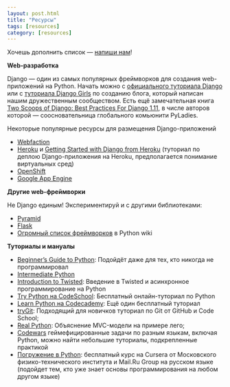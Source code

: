 ```yaml
---
layout: post.html
title: "Ресурсы"
tags: [resources]
category: [resources]
---
```


Хочешь дополнить список — [напиши нам](mailto:info@pyladies.com)!

**Web-разработка**

Django — один из самых популярных фреймворков для создания web-приложений на Python.
Начать можно с [официального туториала Django](https://docs.djangoproject.com/en/2.0/intro/tutorial01/) или с [туториала Django Girls](https://tutorial.djangogirls.org/ru/) по созданию блога, который написан нашим дружественным сообществом. Есть ещё замечательная книга [Two Scoops of Django: Best Practices For Django 1.11](https://www.twoscoopspress.com/collections/django/products/two-scoops-of-django-1-11), в числе авторов которой — соосновательница глобального комьюнити PyLadies.

Некоторые популярные ресурсы для размещения Django-приложений

* [Webfaction](http://www.webfaction.com/)
* [Heroku](https://heroku.com/) и [Getting Started with Django from Heroku](https://devcenter.heroku.com/articles/django) (туториал по деплою Django-приложения на Heroku, предполагается понимание виртуальных сред)
* [OpenShift](http://openshift.redhat.com/)
* [Google App Engine](http://code.google.com/appengine/)

**Другие web-фреймворки**

Не Django единым! Экспериментируй и с другими библиотеками:

* [Pyramid](http://docs.pylonsproject.org/projects/pyramid/dev/)
* [Flask](http://flask.pocoo.org/)
* [Огромный список фреймворков](http://wiki.python.org/moin/WebFrameworks) в Python wiki

**Туториалы и мануалы**

* [Beginner’s Guide to Python](https://wiki.python.org/moin/BeginnersGuide): Подойдёт даже для тех, кто никогда не программировал
* [Intermediate Python](https://wiki.python.org/moin/BeginnersGuide)
* [Introduction to Twisted](http://krondo.com/?page_id=1327): Введение в Twisted и асинхронное программирование на Python
* [Try Python на CodeSchool](https://www.codeschool.com/courses/try-python): Бесплатный онлайн-туториал по Python
* [Learn Python на Codecademy](https://www.codecademy.com/learn/learn-python): Ещё один бесплатный туториал
* [tryGit](http://try.github.com/levels/1/challenges/1): Подходящий для новичков туториал по Git от GitHub и Code School;
* [Real Python](https://realpython.com/the-model-view-controller-mvc-paradigm-summarized-with-legos/): Объяснение MVC-модели на примере лего;
* [Codewars](https://www.codewars.com/) геймефицированные задачи по разным языкам, включая Python, можно найти небольшие туториалы, подкрепленные практикой
* [Погружение в Python](https://ru.coursera.org/learn/diving-in-python): бесплатный курс на Cursera от Московского физико-технического института и Mail.Ru Group на русском языке (подойдет тем, кто уже знает основы программирования на любом другом языке)

